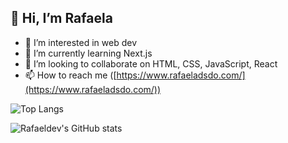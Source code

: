 ## 👋 Hi, I’m Rafaela
- 👀 I’m interested in web dev
- 🌱 I’m currently learning Next.js
- 💞️ I’m looking to collaborate on HTML, CSS, JavaScript, React
- 📫 How to reach me ([https://www.rafaeladsdo.com/](https://www.rafaeladsdo.com/))


![Top Langs](https://github-readme-stats.vercel.app/api/top-langs/?username=rafaeladev&layout=compact)

![Rafaeldev's GitHub stats](https://github-readme-stats.vercel.app/api?username=rafaeladev&show_icons=true)

<!---
rafaeladev/rafaeladev is a ✨ special ✨ repository because its `README.md` (this file) appears on your GitHub profile.
You can click the Preview link to take a look at your changes.
--->
